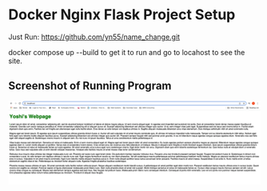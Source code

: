 # Docker Nginx Flask Project Setup

Just Run: https://github.com/yn55/name_change.git

docker compose up --build to get it to run and go to locahost to see the site.

## Screenshot of Running Program

![Running Program](screenshots/yoshiwebpage.png)
